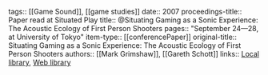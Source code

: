 tags:: [[Game Sound]], [[game studies]]
date:: 2007
proceedings-title:: Paper read at Situated Play
title:: @Situating Gaming as a Sonic Experience: The Acoustic Ecology of First Person Shooters
pages:: "September 24—28, at University of Tokyo"
item-type:: [[conferencePaper]]
original-title:: Situating Gaming as a Sonic Experience: The Acoustic Ecology of First Person Shooters
authors:: [[Mark Grimshaw]], [[Gareth Schott]]
links:: [Local library](zotero://select/groups/2386895/items/CX84IWF8), [Web library](https://www.zotero.org/groups/2386895/items/CX84IWF8)
